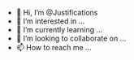- 👋 Hi, I’m @Justifications
- 👀 I’m interested in ...
- 🌱 I’m currently learning ...
- 💞️ I’m looking to collaborate on ...
- 📫 How to reach me ...

<!---
Justifications/Justifications is a ✨ special ✨ repository because its `README.md` (this file) appears on your GitHub profile.
You can click the Preview link to take a look at your changes.
--->
